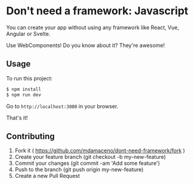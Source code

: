 # Don't need a framework: Javascript

You can create your app without using any framework like React, Vue, Angular or Svelte.

Use WebComponents! Do you know about it? They're awesome!

## Usage

To run this project:

```bash
$ npm install
$ npm run dev
```

Go to `http://localhost:3000` in your browser.

That's it!

## Contributing

1. Fork it ( <https://github.com/mdamaceno/dont-need-framework/fork> )
2. Create your feature branch (git checkout -b my-new-feature)
3. Commit your changes (git commit -am 'Add some feature')
4. Push to the branch (git push origin my-new-feature)
5. Create a new Pull Request
